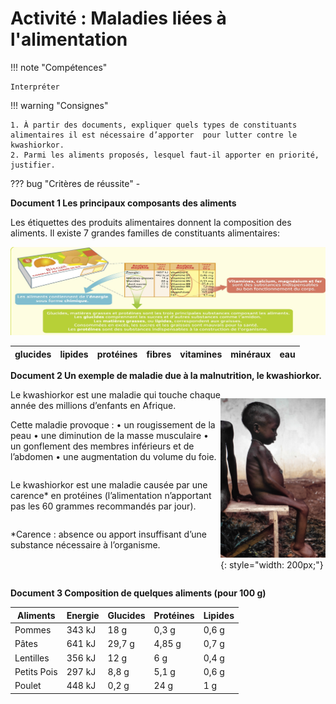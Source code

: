 # Activité : Maladies liées à l'alimentation

!!! note "Compétences"

    Interpréter 

!!! warning "Consignes"

    1. À partir des documents, expliquer quels types de constituants alimentaires il est nécessaire d’apporter  pour lutter contre le kwashiorkor. 
    2. Parmi les aliments proposés, lesquel faut-il apporter en priorité, justifier.


    
??? bug "Critères de réussite"
    - 

**Document 1 Les principaux composants des aliments**

Les étiquettes des produits alimentaires donnent la composition des aliments. Il existe 7 grandes familles de constituants alimentaires:

![](pictures/compoAlim.png)

<table>
<thead>
<tr>
<th>glucides
</th>
<th>lipides
</th>
<th>protéines
</th>
<th>fibres
</th>
<th>vitamines
</th>
<th>minéraux
</th>
<th>eau
</th>

</tr>
</thead>
</table>

**Document 2 Un exemple de maladie due à la malnutrition, le kwashiorkor.**
<div markdown style="display:flex; flex-direction:row">

<div markdown style="display:flex;  flex: 2 1 0; flex-direction:column">
Le kwashiorkor est une maladie qui touche chaque année des millions d’enfants en Afrique. 

Cette maladie provoque : 
    • un rougissement de la peau
    • une diminution de la masse musculaire
    • un gonflement des membres inférieurs et de l’abdomen
    • une augmentation du volume du foie.

Le kwashiorkor est une maladie causée par une carence* en protéines (l’alimentation n’apportant pas les 60 grammes recommandés par jour).

*Carence : absence ou apport insuffisant d’une substance nécessaire à l’organisme.
</div>

<div markdown style="display:flex;  flex: 1 1 0; flex-direction:column">

![Enfant atteint du kwashiorkor](pictures/enfantKwashiorkor.png){: style="width: 200px;"}

</div>
</div>

**Document 3 Composition de quelques aliments (pour 100 g)**

<table>
<thead>
  <tr>
    <th> Aliments </th>
    <th> Energie </th>
    <th> Glucides </th>
    <th> Protéines </th>
    <th> Lipides </th>
  </tr>
</thead>
<tbody>
  <tr>
    <td> Pommes </td>
    <td> 343 kJ </td>
    <td> 18 g </td>
    <td> 0,3 g </td>
    <td> 0,6 g </td>
  </tr>
  <tr>
    <td>Pâtes </td>
    <td>641 kJ </td>
    <td>29,7 g </td>
    <td>4,85 g </td>
    <td> 0,7 g </td>

  </tr>
  <tr>
    <td> Lentilles </td>
    <td> 356 kJ </td>
    <td> 12 g </td>
    <td> 6 g </td>
    <td> 0,4 g </td>

  </tr>
  <tr>
    <td> Petits Pois </td>
    <td> 297 kJ </td>
    <td> 8,8 g </td>
    <td> 5,1 g </td>
    <td> 0,6 g </td>

  </tr>
  <tr>
    <td> Poulet </td>
    <td> 448 kJ </td>
    <td> 0,2 g </td>
    <td> 24 g </td>
    <td> 1 g </td>

  </tr>
</tbody>
</table>